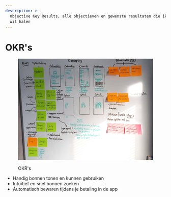 ```yaml
---
description: >-
  Objective Key Results, alle objectieven en gewenste resultaten die ik hier uit
  wil halen
---
```


# OKR's

<figure><img src="../.gitbook/assets/22.jpg" alt=""><figcaption><p>OKR's</p></figcaption></figure>

* Handig bonnen tonen en kunnen gebruiken
* Intuïtief en snel bonnen zoeken
* Automatisch bewaren tijdens je betaling in de app
